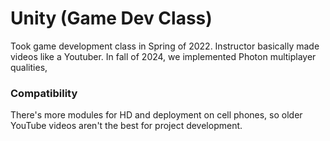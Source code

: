# Unity (Game Dev Class)

Took game development class in Spring of 2022. Instructor basically made videos like a Youtuber. In fall of 2024, we implemented Photon multiplayer qualities,&#x20;

### Compatibility

There's more modules for HD and deployment on cell phones, so older YouTube videos aren't the best for project development.

